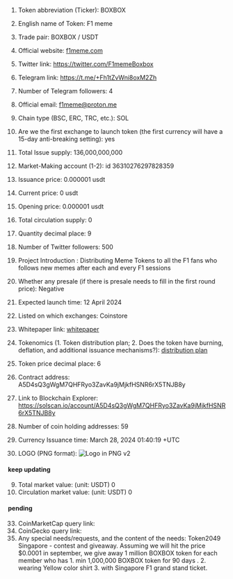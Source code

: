 
 1. Token abbreviation (Ticker): BOXBOX
2. English name of Token:  F1 meme
3. Trade pair:  BOXBOX / USDT
11. Official website:  [f1meme.com](f1meme.com)
12. Twitter link:  https://twitter.com/F1memeBoxbox 
14. Telegram link:  https://t.me/+Fh1tZvWni8oxM2Zh
15. Number of Telegram followers: 4
17. Official email: f1meme@proton.me
23. Chain type (BSC, ERC, TRC, etc.): SOL
28. Are we the first exchange to launch token (the first currency will have a 15-day anti-breaking setting): yes
5. Total Issue supply:   136,000,000,000
27. Market-Making account (1-2): id 36310276297828359
7. Issuance price: 0.000001 usdt
8. Current price: 0 usdt
21. Opening price: 0.000001 usdt

6. Total circulation supply: 0 
19. Quantity decimal place:  9 
13. Number of Twitter followers: 500
18. Project Introduction : Distributing Meme Tokens to all the F1 fans who follows new memes after each and every F1 sessions   
22. Whether any presale (if there is presale needs to fill in the first round price):  Negative    
29. Expected launch time:  12 April 2024
30. Listed on which exchanges: Coinstore
16. Whitepaper link: [whitepaper ](https://github.com/starsseed/memetoken/blob/main/whitepaper.md)


32. Tokenomics (1. Token distribution plan; 2. Does the token have burning, deflation, and additional issuance mechanisms?):   [distribution plan ](https://github.com/starsseed/memetoken/blob/main/distribution-plan.md)
20. Token price decimal place: 6

24. Contract address: A5D4sQ3gWgM7QHFRyo3ZavKa9jMjkfHSNR6rX5TNJB8y
25. Link to Blockchain Explorer:  https://solscan.io/account/A5D4sQ3gWgM7QHFRyo3ZavKa9jMjkfHSNR6rX5TNJB8y
26. Number of coin holding addresses: 59



4. Currency Issuance time:   March 28, 2024 01:40:19 +UTC

31. LOGO (PNG format):  ![Logo in PNG v2 ](https://github.com/starsseed/memetoken/assets/146839166/439e9dc2-8fe5-4239-976d-c3c603e8e28a)

####  keep updating 

9. Total market value: (unit: USDT)  0 
10. Circulation market value: (unit: USDT)  0 

#### pending 

33. CoinMarketCap query link: 
34. CoinGecko query link: 
35. Any special needs/requests, and the content of the needs:  Token2049 Singapore - contest and giveaway. Assuming we will hit the price $0.0001 in september, we give away 1 million BOXBOX token for each member who has 1. min 1,000,000 BOXBOX token for 90 days .  2. wearing Yellow color shirt 3. with Singapore F1 grand stand ticket.  
